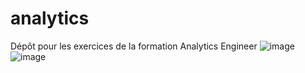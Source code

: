 # analytics
Dépôt pour les exercices de la formation Analytics Engineer
![image](https://github.com/user-attachments/assets/c634abb8-5673-444a-a3ce-2b3f076f62b7)
![image](https://github.com/user-attachments/assets/a6f840bc-b514-4cd7-a1f9-d363338d055f)
